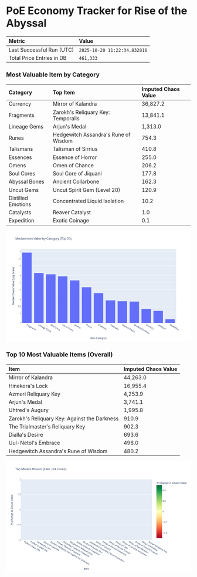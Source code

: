 # PoE Economy Tracker for Rise of the Abyssal

<!-- START_MAINTENANCE -->
| Metric | Value |
|:---|:---|
| Last Successful Run (UTC) | `2025-10-20 11:22:34.832816` |
| Total Price Entries in DB | `461,333` |

<!-- END_MAINTENANCE -->

<!-- START_DATAFRAME_DEBUG -->
<!-- END_DATAFRAME_DEBUG -->

<!-- START_CATEGORY_ANALYSIS -->
### Most Valuable Item by Category
| Category | Top Item | Imputed Chaos Value |
| :--- | :--- | :--- |
| Currency | Mirror of Kalandra | 36,827.2 |
| Fragments | Zarokh's Reliquary Key: Temporalis | 13,841.1 |
| Lineage Gems | Arjun's Medal | 1,313.0 |
| Runes | Hedgewitch Assandra's Rune of Wisdom | 754.3 |
| Talismans | Talisman of Sirrius | 410.8 |
| Essences | Essence of Horror | 255.0 |
| Omens | Omen of Chance | 206.2 |
| Soul Cores | Soul Core of Jiquani | 177.8 |
| Abyssal Bones | Ancient Collarbone | 162.3 |
| Uncut Gems | Uncut Spirit Gem (Level 20) | 120.9 |
| Distilled Emotions | Concentrated Liquid Isolation | 10.2 |
| Catalysts | Reaver Catalyst | 1.0 |
| Expedition | Exotic Coinage | 0.1 |


![Category Analysis Chart](charts/category_analysis.png)
<!-- END_ANALYSIS -->

<!-- START_ANALYSIS -->
### Top 10 Most Valuable Items (Overall)
| Item | Imputed Chaos Value |
| :--- | :--- |
| Mirror of Kalandra | 44,263.0 |
| Hinekora's Lock | 16,955.4 |
| Azmeri Reliquary Key | 4,253.9 |
| Arjun's Medal | 3,741.1 |
| Uhtred's Augury | 1,995.8 |
| Zarokh's Reliquary Key: Against the Darkness | 910.9 |
| The Trialmaster's Reliquary Key | 902.3 |
| Dialla's Desire | 693.6 |
| Uul-Netol's Embrace | 498.0 |
| Hedgewitch Assandra's Rune of Wisdom | 480.2 |


![Market Movers Chart](charts/market_movers.png)
<!-- END_ANALYSIS -->

